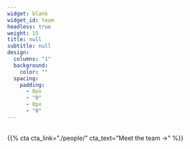 ```yaml
---
widget: blank
widget_id: team
headless: true
weight: 15
title: null
subtitle: null
design:
  columns: "1"
  background:
    color: ""
  spacing:
    padding:
      - 0px
      - "0"
      - 0px
      - "0"
---
```

\
{{% cta cta_link="./people/" cta_text="Meet the team →" %}}